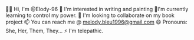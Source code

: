 👋🏾 Hi, I'm @Elody-96
👀 I'm interested in writing and painting
🌱I'm currently learning to control my power. 
💞 I'm looking to collaborate on my book project
📫 You can reach me @ melody.bleu1996@gmail.com
😄 Pronouns: She, Her, Them, They...
⚡ I'm telepathic.

<!---
Elody-96/Elody-96 is a ✨ special ✨ repository because its `README.md` (this file) appears on your GitHub profile.
You can click the Preview link to take a look at your changes.
--->
